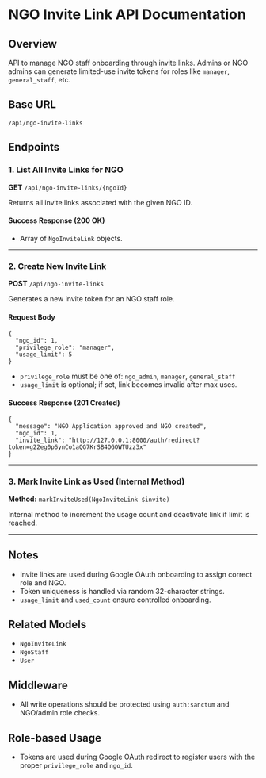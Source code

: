 # NGO Invite Link API Documentation

## Overview
API to manage NGO staff onboarding through invite links. Admins or NGO admins can generate limited-use invite tokens for roles like `manager`, `general_staff`, etc.

## Base URL
```
/api/ngo-invite-links
```

## Endpoints

### 1. List All Invite Links for NGO
**GET** `/api/ngo-invite-links/{ngoId}`

Returns all invite links associated with the given NGO ID.

#### Success Response (200 OK)
- Array of `NgoInviteLink` objects.

---

### 2. Create New Invite Link
**POST** `/api/ngo-invite-links`

Generates a new invite token for an NGO staff role.

#### Request Body
```
{
  "ngo_id": 1,
  "privilege_role": "manager",
  "usage_limit": 5
}
```

- `privilege_role` must be one of: `ngo_admin`, `manager`, `general_staff`
- `usage_limit` is optional; if set, link becomes invalid after max uses.

#### Success Response (201 Created)
```
{
  "message": "NGO Application approved and NGO created",
  "ngo_id": 1,
  "invite_link": "http://127.0.0.1:8000/auth/redirect?token=g22eg0p6ynCo1aQG7KrSB4OGOWTUzz3x"
}
```

---

### 3. Mark Invite Link as Used (Internal Method)
**Method:** `markInviteUsed(NgoInviteLink $invite)`

Internal method to increment the usage count and deactivate link if limit is reached.

---

## Notes
- Invite links are used during Google OAuth onboarding to assign correct role and NGO.
- Token uniqueness is handled via random 32-character strings.
- `usage_limit` and `used_count` ensure controlled onboarding.

## Related Models
- `NgoInviteLink`
- `NgoStaff`
- `User`

## Middleware
- All write operations should be protected using `auth:sanctum` and NGO/admin role checks.

## Role-based Usage
- Tokens are used during Google OAuth redirect to register users with the proper `privilege_role` and `ngo_id`.
